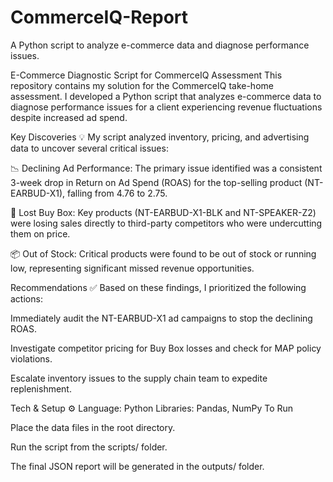 # CommerceIQ-Report
A Python script to analyze e-commerce data and diagnose performance issues.


E-Commerce Diagnostic Script for CommerceIQ Assessment
This repository contains my solution for the CommerceIQ take-home assessment. I developed a Python script that analyzes e-commerce data to diagnose performance issues for a client experiencing revenue fluctuations despite increased ad spend.

Key Discoveries 💡
My script analyzed inventory, pricing, and advertising data to uncover several critical issues:

📉 Declining Ad Performance: The primary issue identified was a consistent 3-week drop in Return on Ad Spend (ROAS) for the top-selling product (NT-EARBUD-X1), falling from 4.76 to 2.75.

🛒 Lost Buy Box: Key products (NT-EARBUD-X1-BLK and NT-SPEAKER-Z2) were losing sales directly to third-party competitors who were undercutting them on price.

📦 Out of Stock: Critical products were found to be out of stock or running low, representing significant missed revenue opportunities.

Recommendations ✅
Based on these findings, I prioritized the following actions:

Immediately audit the NT-EARBUD-X1 ad campaigns to stop the declining ROAS.

Investigate competitor pricing for Buy Box losses and check for MAP policy violations.

Escalate inventory issues to the supply chain team to expedite replenishment.

Tech & Setup ⚙️
Language: Python
Libraries: Pandas, NumPy
To Run

Place the data files in the root directory.

Run the script from the scripts/ folder.

The final JSON report will be generated in the outputs/ folder.
